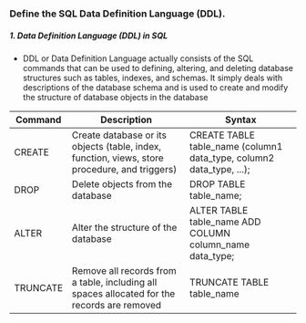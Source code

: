 ### Define the SQL Data Definition Language (DDL).

##### 1. Data Definition Language (DDL) in SQL
- DDL or Data Definition Language actually consists of the SQL commands that can be used to defining, altering, and deleting database structures such as tables, indexes, and schemas. It simply deals with descriptions of the database schema and is used to create and modify the structure of database objects in the database

|Command |Description |Syntax|
 | ------- | --------- | ------- |
 |CREATE|Create database or its objects (table, index, function, views, store procedure, and triggers)|CREATE TABLE table_name (column1 data_type, column2 data_type, ...);|
 |DROP|Delete objects from the database|DROP TABLE table_name;|
 |ALTER|Alter the structure of the database|ALTER TABLE table_name ADD COLUMN column_name data_type;|
 |TRUNCATE|Remove all records from a table, including all spaces allocated for the records are removed|TRUNCATE TABLE table_name|